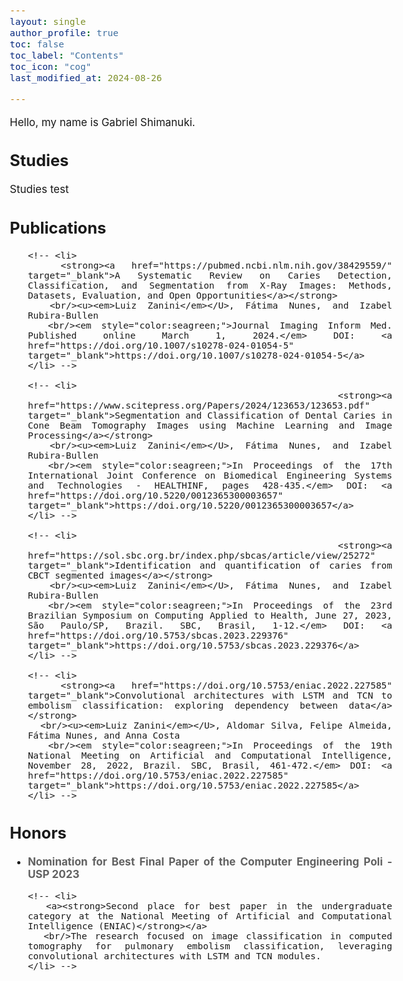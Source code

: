 ```yaml
---
layout: single
author_profile: true
toc: false
toc_label: "Contents"
toc_icon: "cog"
last_modified_at: 2024-08-26

---
```

<style type="text/css">

body{ /* Normal  */
      font-size: 17px;
  }

.author__avatar{
    padding-left:10%;
    padding-right:10%;
}

.author__content{
    text-align: center;

}

.author__avatar img{
    max-width:100%;
}

.author__urls{
    padding-left: 15%;
}

.page__content p {
    margin-top: 1.5em;
    margin-bottom: 1.5em;
}

.page{
    padding-right: 0%;
    font-size: 15px;
}

strong {
    color: #616161;
}

.justify-text {
  text-align: justify;
}

.fa-rss {
  display: none;
}

.footer .fa-rss {
  display: none !important;
}

a[href="/feed.xml"] {
  display: none;
}

</style>


<div class="justify-text">
  <!-- <p>Hi, my name is Gabriel Shimanuki, but everyone calls me Luiz. I'm really passionate about applied computing, especially in computer vision, which has been my research focus for the past few years.</p> -->
  <p>Hello, my name is Gabriel Shimanuki.</p>
</div>

## Studies
<div class="justify-text">
  <!-- <p>I am currently a first-year PhD student in <a href="https://www.etsmtl.ca/" target="_blank">Engineering</a> at <a href="https://www.etsmtl.ca/" target="_blank">École de Technologie Supérieure (ÉTS)</a>, where my research focuses on <em>Multimodal Learning</em> in the process of <em>Emotional Recognition</em>. My advisor is <a href="https://liviamtl.ca/pages/regular-members/koerich-1/" target="_blank">Prof. Alessandro Koerchi</a>, and my co-advisor is <a href="https://liviamtl.ca/pages/regular-members/granger-1/" target="_blank">Prof. Éric Granger</a>.</p> -->
  
  <!-- <p>I completed my master’s degree in Electrical Engineering at <a href="https://www5.usp.br/" target="_blank">University of São Paulo (USP)</a>, where I focused on <em>Classical Image Processing</em> and <em>Machine Learning</em> for medical images. During my master’s degree, I was under the supervision of <a href="https://bv.fapesp.br/en/pesquisador/87823/fatima-de-lourdes-dos-santos-nunes-marques/" target="_blank">Prof. Fátima de Lourdes dos Santos Nunes</a>.</p> -->
  
  <!-- <p>I earned my Bachelor's degree in Computing from <a href="https://www.poli.usp.br/" target="_blank">Universidade Politécnica de São Paulo</a>, where I also participated in a pre-master's program while completing my degree in Computer Engineering.</p> -->

  Studies test
</div>

## Publications
<div class="justify-text">
  <ul>
    <!-- <li>
      <strong>Enhancing Dental Caries Classification in CBCT Images by using Image Processing and Self-Supervised Learning</strong>
      <br/><u><em>Luiz Zanini</em></U>, Fátima Nunes, and Izabel Rubira-Bullen
      <br/><em style="color:#800017;">Submitted to a journal, currently under review.</em>
    </li> -->
    
    <!-- <li>
      <strong><a href="https://pubmed.ncbi.nlm.nih.gov/38429559/" target="_blank">A Systematic Review on Caries Detection, Classification, and Segmentation from X-Ray Images: Methods, Datasets, Evaluation, and Open Opportunities</a></strong>
      <br/><u><em>Luiz Zanini</em></U>, Fátima Nunes, and Izabel Rubira-Bullen
      <br/><em style="color:seagreen;">Journal Imaging Inform Med. Published online March 1, 2024.</em> DOI: <a href="https://doi.org/10.1007/s10278-024-01054-5" target="_blank">https://doi.org/10.1007/s10278-024-01054-5</a>
    </li> -->
    
    <!-- <li>
      <strong><a href="https://www.scitepress.org/Papers/2024/123653/123653.pdf" target="_blank">Segmentation and Classification of Dental Caries in Cone Beam Tomography Images using Machine Learning and Image Processing</a></strong>
      <br/><u><em>Luiz Zanini</em></U>, Fátima Nunes, and Izabel Rubira-Bullen
      <br/><em style="color:seagreen;">In Proceedings of the 17th International Joint Conference on Biomedical Engineering Systems and Technologies - HEALTHINF, pages 428-435.</em> DOI: <a href="https://doi.org/10.5220/0012365300003657" target="_blank">https://doi.org/10.5220/0012365300003657</a>
    </li> -->
    
    <!-- <li>
      <strong><a href="https://sol.sbc.org.br/index.php/sbcas/article/view/25272" target="_blank">Identification and quantification of caries from CBCT segmented images</a></strong>
      <br/><u><em>Luiz Zanini</em></U>, Fátima Nunes, and Izabel Rubira-Bullen
      <br/><em style="color:seagreen;">In Proceedings of the 23rd Brazilian Symposium on Computing Applied to Health, June 27, 2023, São Paulo/SP, Brazil. SBC, Brasil, 1-12.</em> DOI: <a href="https://doi.org/10.5753/sbcas.2023.229376" target="_blank">https://doi.org/10.5753/sbcas.2023.229376</a>
    </li> -->
    
    <!-- <li>
      <strong><a href="https://doi.org/10.5753/eniac.2022.227585" target="_blank">Convolutional architectures with LSTM and TCN to embolism classification: exploring dependency between data</a></strong>
      <br/><u><em>Luiz Zanini</em></U>, Aldomar Silva, Felipe Almeida, Fátima Nunes, and Anna Costa
      <br/><em style="color:seagreen;">In Proceedings of the 19th National Meeting on Artificial and Computational Intelligence, November 28, 2022, Brazil. SBC, Brasil, 461-472.</em> DOI: <a href="https://doi.org/10.5753/eniac.2022.227585" target="_blank">https://doi.org/10.5753/eniac.2022.227585</a>
    </li> -->
  </ul>
</div>

## Honors
<div class="justify-text">
  <ul>
    <li>
      <strong>Nomination for Best Final Paper of the Computer Engineering Poli - USP 2023</strong>
      <!-- <br/>The final project involved using image processing for segmentation and machine learning to classify the intensity of caries, as well as incorporating virtual reality for result visualization. -->
    </li>
    
    <!-- <li>
      <a><strong>Second place for best paper in the undergraduate category at the National Meeting of Artificial and Computational Intelligence (ENIAC)</strong></a>
      <br/>The research focused on image classification in computed tomography for pulmonary embolism classification, leveraging convolutional architectures with LSTM and TCN modules.
    </li> -->
  </ul>
</div>
